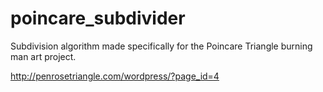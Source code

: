 poincare_subdivider
===================

Subdivision algorithm made specifically for the Poincare Triangle burning man art project.

http://penrosetriangle.com/wordpress/?page_id=4